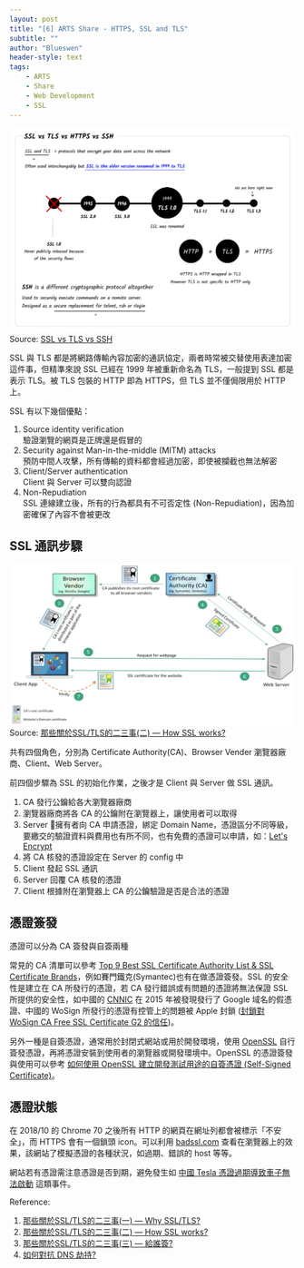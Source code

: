 ```yaml
---
layout: post
title: "[6] ARTS Share - HTTPS, SSL and TLS"
subtitle: ""
author: "Blueswen"
header-style: text
tags:
    - ARTS
    - Share
    - Web Development
    - SSL
---
```


![SSL vs TLS vs HTTPS vs SSH](/img/in-post/2020-05-22-https-ssl-tls/ssl-tls-https-ssh.png)
Source: [SSL vs TLS vs SSH](https://roadmap.sh/guides/ssl-tls-https-ssh)

SSL 與 TLS 都是將網路傳輸內容加密的通訊協定，兩者時常被交替使用表達加密這件事，但精準來說 SSL 已經在 1999 年被重新命名為 TLS，一般提到 SSL 都是表示 TLS。被 TLS 包裝的 HTTP 即為 HTTPS，但 TLS 並不僅侷限用於 HTTP 上。

SSL 有以下幾個優點：

1. Source identity verification  
   驗證瀏覽的網頁是正牌還是假冒的
2. Security against Man-in-the-middle (MITM) attacks  
   預防中間人攻擊，所有傳輸的資料都會經過加密，即使被攔截也無法解密
3. Client/Server authentication  
   Client 與 Server 可以雙向認證
4. Non-Repudiation  
   SSL 連線建立後，所有的行為都具有不可否定性 (Non-Repudiation)，因為加密確保了內容不會被更改

## SSL 通訊步驟

![How SSL/TLS works](/img/in-post/2020-05-22-https-ssl-tls/ssl_steps.png)
Source: [那些關於SSL/TLS的二三事(二) — How SSL works?](https://medium.com/@clu1022/%E9%82%A3%E4%BA%9B%E9%97%9C%E6%96%BCssl-tls%E7%9A%84%E4%BA%8C%E4%B8%89%E4%BA%8B-%E4%BA%8C-how-ssl-works-a9d6720bdd48)

共有四個角色，分別為 Certificate Authority(CA)、Browser Vender 瀏覽器廠商、Client、Web Server。

前四個步驟為 SSL 的初始化作業，之後才是 Client 與 Server 做 SSL 通訊。

1. CA 發行公鑰給各大瀏覽器廠商
2. 瀏覽器廠商將各 CA 的公鑰附在瀏覽器上，讓使用者可以取得
3. Server 擁有者向 CA 申請憑證，綁定 Domain Name，憑證區分不同等級，要繳交的驗證資料與費用也有所不同，也有免費的憑證可以申請，如：[Let's Encrypt](https://letsencrypt.org/)
4. 將 CA 核發的憑證設定在 Server 的 config 中
5. Client 發起 SSL 通訊
6. Server 回覆 CA 核發的憑證
7. Client 根據附在瀏覽器上 CA 的公鑰驗證是否是合法的憑證

## 憑證簽發

憑證可以分為 CA 簽發與自簽兩種

常見的 CA 清單可以參考 [Top 9 Best SSL Certificate Authority List & SSL Certificate Brands](https://aboutssl.org/the-worlds-most-trusted-ssl-brands/)，例如賽門鐵克(Symantec)也有在做憑證簽發。SSL 的安全性是建立在 CA 所發行的憑證，若 CA 發行錯誤或有問題的憑證將無法保證 SSL 所提供的安全性，如中國的 [CNNIC](https://zh.wikipedia.org/wiki/%E4%B8%AD%E5%9C%8B%E4%BA%92%E8%81%AF%E7%B6%B2%E7%B5%A1%E4%BF%A1%E6%81%AF%E4%B8%AD%E5%BF%83) 在 2015 年被發現發行了 Google 域名的假憑證、中國的 WoSign 所發行的憑證有控管上的問題被 Apple 封鎖 ([封鎖對 WoSign CA Free SSL Certificate G2 的信任](https://support.apple.com/zh-tw/HT204132))。

另外一種是自簽憑證，通常用於封閉式網站或用於開發環境，使用 [OpenSSL](https://www.openssl.org/) 自行簽發憑證，再將憑證安裝到使用者的瀏覽器或開發環境中。OpenSSL 的憑證簽發與使用可以參考 [如何使用 OpenSSL 建立開發測試用途的自簽憑證 (Self-Signed Certificate)](https://blog.miniasp.com/post/2019/02/25/Creating-Self-signed-Certificate-using-OpenSSL)。

## 憑證狀態

在 2018/10 的 Chrome 70 之後所有 HTTP 的網頁在網址列都會被標示「不安全」，而 HTTPS 會有一個鎖頭 icon。可以利用 [badssl.com](https://badssl.com/) 查看在瀏覽器上的效果，該網站了模擬憑證的各種狀況，如過期、錯誤的 host 等等。

網站若有憑證需注意憑證是否到期，避免發生如 [中國 Tesla 憑證過期導致車子無法啟動](https://www.techbang.com/posts/78550-chinas-tesla-app-large-scale-on-board-resulting-in-car-owners-can-not-even-drive-or-can-only-blind-drive) 這類事件。

Reference:

1. [那些關於SSL/TLS的二三事(一) — Why SSL/TLS?](https://medium.com/@clu1022/%E9%82%A3%E4%BA%9B%E9%97%9C%E6%96%BCssl-tls%E7%9A%84%E4%BA%8C%E4%B8%89%E4%BA%8B-%E4%B8%80-why-ssl-tls-77ab5f4ba85)
2. [那些關於SSL/TLS的二三事(二) — How SSL works?](https://medium.com/@clu1022/%E9%82%A3%E4%BA%9B%E9%97%9C%E6%96%BCssl-tls%E7%9A%84%E4%BA%8C%E4%B8%89%E4%BA%8B-%E4%BA%8C-how-ssl-works-a9d6720bdd48)
3. [那些關於SSL/TLS的二三事(三) — 給誰簽?](https://medium.com/@clu1022/%E9%82%A3%E4%BA%9B%E9%97%9C%E6%96%BCssl-tls%E7%9A%84%E4%BA%8C%E4%B8%89%E4%BA%8B-%E4%B8%89-%E7%B5%A6%E8%AA%B0%E7%B0%BD-b1741f2abc03)
4. [如何對抗 DNS 劫持?](https://news.gandi.net/zh-hant/2019/07/how-to-fight-dns-hijacking/)
